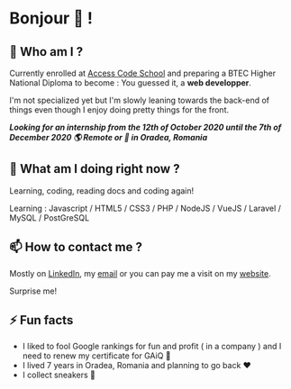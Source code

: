 # Bonjour 👋 !

## 🔭 Who am I ?

Currently enrolled at [Access Code School](www.accesscodeschool.fr) and preparing a BTEC Higher National Diploma to become : You guessed it, a **web developper**.

I'm not specialized yet but I'm slowly leaning towards the back-end of things even though I enjoy doing pretty things for the front.

***Looking for an internship from the 12th of October 2020 until the 7th of December 2020  :earth_americas: Remote or :office: in Oradea, Romania*** 

## 🌱 What am I doing right now ?

Learning, coding, reading docs and coding again!

Learning : Javascript / HTML5 / CSS3 / PHP / NodeJS / VueJS / Laravel / MySQL / PostGreSQL

## 📫 How to contact me ?

Mostly on [LinkedIn](https://www.linkedin.com/in/guillaumeblondel/), my [email](mailto:gllmblndl@gmail.com) or you can pay me a visit on my [website](https://blondelguillau.me).

Surprise me!

## ⚡ Fun facts

* I liked to fool Google rankings for fun and profit ( in a company ) and I need to renew my certificate for GAiQ :scroll:
* I lived 7 years in Oradea, Romania and planning to go back :heart:
* I collect sneakers :athletic_shoe:
